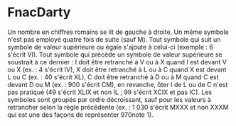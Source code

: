 # FnacDarty

Un nombre en chiffres romains se lit de gauche à droite.
Un même symbole n'est pas employé quatre fois de suite (sauf M).
Tout symbole qui suit un symbole de valeur supérieure ou égale s'ajoute à celui-ci (exemple : 6 s'écrit VI).
Tout symbole qui précède un symbole de valeur supérieure se soustrait à ce dernier :
I doit être retranché à V ou à X quand I est devant V ou X (ex. : 4 s'écrit IV),
X doit être retranché à L ou à C quand X est devant L ou C (ex. : 40 s'écrit XL),
C doit être retranché à D ou à M quand C est devant D ou M (ex. : 900 s'écrit CM),
en revanche, ôter I de L ou de C n'est pas pratiqué (49 s'écrit XLIX et non IL ; 99 s'écrit XCIX et pas IC).
Les symboles sont groupés par ordre décroissant, sauf pour les valeurs à retrancher selon la règle précédente (ex. : 1 030 s'écrit MXXX et non XXXM qui est une des façons de représenter 970note 1).
